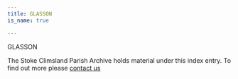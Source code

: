 ```yaml
---
title: GLASSON
is_name: true

---
```


GLASSON


The Stoke Climsland Parish Archive holds material under this index entry. To find out more please [contact us](/contact/)
